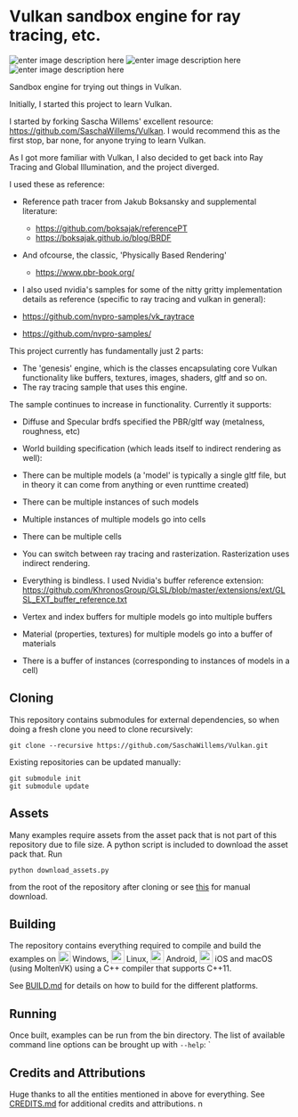 
# Vulkan sandbox engine for ray tracing, etc.

![enter image description here](https://github.com/pprabhu78/Vulkan/blob/master/screenshots/2022-3-13_55730.png)
![enter image description here](https://github.com/pprabhu78/Vulkan/blob/master/screenshots/2022-3-13_55826.png)
![enter image description here](https://github.com/pprabhu78/Vulkan/blob/master/screenshots/2021-12-15_62151.png)

Sandbox engine for trying out things in Vulkan.

Initially, I started this project to learn Vulkan. 

I started by forking Sascha Willems' excellent resource: https://github.com/SaschaWillems/Vulkan. I would recommend this as the first stop, bar none, for anyone trying to learn Vulkan. 

As I got more familiar with Vulkan, I also decided to get back into Ray Tracing and Global Illumination, and the project diverged. 

I used these as reference:  
 - Reference path tracer from Jakub Boksansky and supplemental literature:  
   - https://github.com/boksajak/referencePT  
   - https://boksajak.github.io/blog/BRDF
   
 - And ofcourse, the classic, 'Physically Based Rendering'  
   - https://www.pbr-book.org/
   
 - I also used nvidia's samples for some of the nitty gritty implementation details as reference (specific to ray tracing and vulkan in general):  
  - https://github.com/nvpro-samples/vk_raytrace  
  - https://github.com/nvpro-samples/

This project currently has fundamentally just 2 parts:  
 - The 'genesis' engine, which is the classes encapsulating core Vulkan functionality like buffers, textures, images, shaders, gltf and so on.  
 - The ray tracing sample that uses this engine.

The sample continues to increase in functionality. Currently it supports:  
 - Diffuse and Specular brdfs specified the PBR/gltf way (metalness, roughness, etc)
 
 - World building specification (which leads itself to indirect rendering as well):  
  - There can be multiple models (a 'model' is typically a single gltf file, but in theory it can come from anything or even runttime created)  
  - There can be multiple instances of such models  
  - Multiple instances of multiple models go into cells  
  - There can be multiple cells

 - You can switch between ray tracing and rasterization. Rasterization uses indirect rendering. 

 - Everything is bindless. I used Nvidia's buffer reference extension: https://github.com/KhronosGroup/GLSL/blob/master/extensions/ext/GLSL_EXT_buffer_reference.txt  
  - Vertex and index buffers for multiple models go into multiple buffers  
  - Material (properties, textures) for multiple models go into a buffer of materials  
  - There is a buffer of instances (corresponding to instances of models in a cell)

## Cloning
This repository contains submodules for external dependencies, so when doing a fresh clone you need to clone recursively:

```
git clone --recursive https://github.com/SaschaWillems/Vulkan.git
```

Existing repositories can be updated manually:

```
git submodule init
git submodule update
```

## Assets
Many examples require assets from the asset pack that is not part of this repository due to file size. A python script is included to download the asset pack that. Run

    python download_assets.py

from the root of the repository after cloning or see [this](data/README.md) for manual download.

## Building

The repository contains everything required to compile and build the examples on <img src="./images/windowslogo.png" alt="" height="22px" valign="bottom"> Windows, <img src="./images/linuxlogo.png" alt="" height="24px" valign="bottom"> Linux, <img src="./images/androidlogo.png" alt="" height="24px" valign="bottom"> Android, <img src="./images/applelogo.png" alt="" valign="bottom" height="24px"> iOS and macOS (using MoltenVK) using a C++ compiler that supports C++11.

See [BUILD.md](BUILD.md) for details on how to build for the different platforms.

## Running

Once built, examples can be run from the bin directory. The list of available command line options can be brought up with `--help`:
`
## Credits and Attributions
Huge thanks to all the entities mentioned in above for everything.
See [CREDITS.md](CREDITS.md) for additional credits and attributions.
n